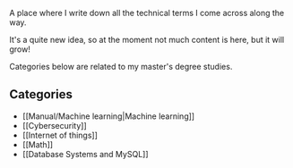 A place where I write down all the technical terms I come across along the way.

It's a quite new idea, so at the moment not much content is here, but it will grow!

Categories below are related to my master's degree studies.

## Categories

- [[Manual/Machine learning|Machine learning]]
- [[Cybersecurity]]
- [[Internet of things]]
- [[Math]]
- [[Database Systems and MySQL]]
